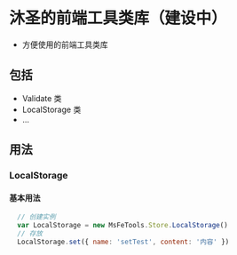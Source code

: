# 沐圣的前端工具类库（建设中）

  * 方便使用的前端工具类库

## 包括

* Validate 类
* LocalStorage 类
* ...

## 用法

### LocalStorage
#### 基本用法
```javascript
  // 创建实例
  var LocalStorage = new MsFeTools.Store.LocalStorage()
  // 存放
  LocalStorage.set({ name: 'setTest', content: '内容' })
```